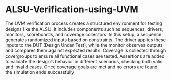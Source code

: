 # ALSU-Verification-using-UVM
The UVM verification process creates a structured environment for testing designs like the ALSU. It includes components such as sequences, drivers, monitors, scoreboards, and coverage collectors. In this setup, a sequence generates randomized inputs based on constraints. The driver applies these inputs to the DUT (Design Under Test), while the monitor observes outputs and compares them against expected results. Coverage is collected through covergroups to ensure all functional cases are tested. Assertions are added to validate the design’s behavior in different scenarios, checking both valid and invalid cases. Once coverage goals are met and no errors are found, the simulation ends successfully
